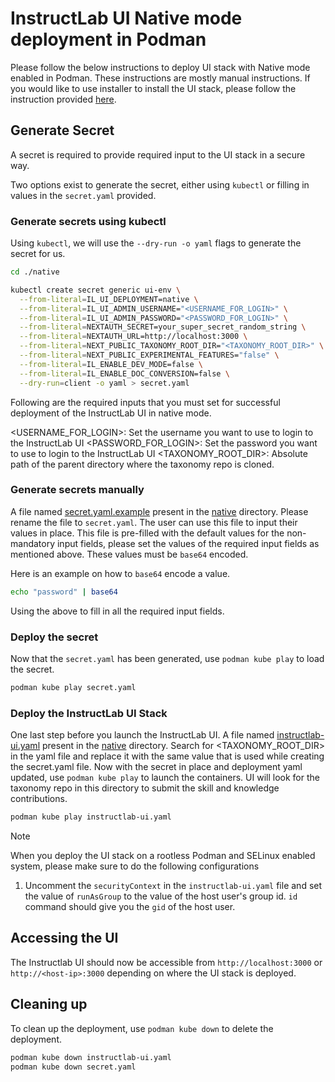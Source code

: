 
# InstructLab UI Native mode deployment in Podman

Please follow the below instructions to deploy UI stack with Native mode enabled in Podman. These instructions are mostly manual instructions. If you would like to use installer to install the UI stack, please follow the instruction provided [here](../../../installers/podman/README.md).

## Generate Secret

A secret is required to provide required input to the UI stack in a secure way.

Two options exist to generate the secret, either using `kubectl` or filling in values in the `secret.yaml` provided.

### Generate secrets using kubectl

Using `kubectl`, we will use the `--dry-run -o yaml` flags to generate the secret for us.

```bash
cd ./native

kubectl create secret generic ui-env \
  --from-literal=IL_UI_DEPLOYMENT=native \
  --from-literal=IL_UI_ADMIN_USERNAME="<USERNAME_FOR_LOGIN>" \
  --from-literal=IL_UI_ADMIN_PASSWORD="<PASSWORD_FOR_LOGIN>" \
  --from-literal=NEXTAUTH_SECRET=your_super_secret_random_string \
  --from-literal=NEXTAUTH_URL=http://localhost:3000 \
  --from-literal=NEXT_PUBLIC_TAXONOMY_ROOT_DIR="<TAXONOMY_ROOT_DIR>" \
  --from-literal=NEXT_PUBLIC_EXPERIMENTAL_FEATURES="false" \
  --from-literal=IL_ENABLE_DEV_MODE=false \
  --from-literal=IL_ENABLE_DOC_CONVERSION=false \
  --dry-run=client -o yaml > secret.yaml
```

Following are the required inputs that you must set for successful deployment of the InstructLab UI in native mode.

<USERNAME_FOR_LOGIN>: Set the username you want to use to login to the InstructLab UI
<PASSWORD_FOR_LOGIN>: Set the password you want to use to login to the InstructLab UI
<TAXONOMY_ROOT_DIR>: Absolute path of the parent directory where the taxonomy repo is cloned.

### Generate secrets manually

A file named [secret.yaml.example](secret.yaml.example) present in the [native](../native/) directory. Please rename the file to `secret.yaml`. The user can use this file to input their values in place. This file is pre-filled with the default values for the non-mandatory input fields, please set the values of the required input fields as mentioned above. These values must be `base64` encoded.

Here is an example on how to `base64` encode a value.

```bash
echo "password" | base64
```

Using the above to fill in all the required input fields.

### Deploy the secret

Now that the `secret.yaml` has been generated, use `podman kube play` to load the secret.

```bash
podman kube play secret.yaml
```

### Deploy the InstructLab UI Stack

One last step before you launch the InstructLab UI. A file named [instructlab-ui.yaml](instructlab-ui.yaml) present in the [native](../native/) directory. Search for <TAXONOMY_ROOT_DIR> in the yaml file and replace it with the same value that is used while creating the secret.yaml file. Now with the secret in place and deployment yaml updated, use `podman kube play` to launch the containers. UI will look for the taxonomy repo in this directory to submit the skill and knowledge contributions.

```bash
podman kube play instructlab-ui.yaml
```

> [!NOTE]
> When you deploy the UI stack on a rootless Podman and SELinux enabled system, please make sure to do the following configurations
>
> 1. Uncomment the `securityContext` in the `instructlab-ui.yaml` file and set the value of `runAsGroup` to the value of the host user's group id.
> `id` command should give you the `gid` of the host user.
>

## Accessing the UI

The Instructlab UI should now be accessible from `http://localhost:3000` or `http://<host-ip>:3000` depending on where the UI stack is deployed.

## Cleaning up

To clean up the deployment, use `podman kube down` to delete the deployment.

```bash
podman kube down instructlab-ui.yaml
podman kube down secret.yaml
```
